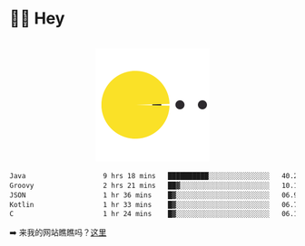 
# 👋🏻 Hey
<div align="center">
	<br>
	<img src="https://raw.githubusercontent.com/Aniket965/Aniket965/master/pacman.svg?sanitize=true" width="200" height="200">
	<br>
</div>

<!--START_SECTION:waka-->

```txt
Java                   9 hrs 18 mins   ██████████░░░░░░░░░░░░░░░   40.29 %
Groovy                 2 hrs 21 mins   ██▓░░░░░░░░░░░░░░░░░░░░░░   10.18 %
JSON                   1 hr 36 mins    █▓░░░░░░░░░░░░░░░░░░░░░░░   06.93 %
Kotlin                 1 hr 33 mins    █▓░░░░░░░░░░░░░░░░░░░░░░░   06.78 %
C                      1 hr 24 mins    █▓░░░░░░░░░░░░░░░░░░░░░░░   06.11 %
```

<!--END_SECTION:waka-->

 ➡️  来我的网站瞧瞧吗？[这里](https://www.shaolongfei.com)

